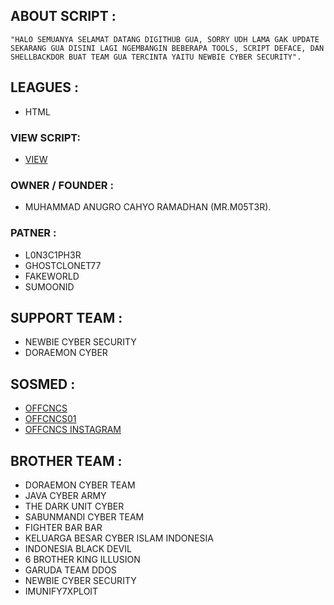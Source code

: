 ## ABOUT SCRIPT :

`"HALO SEMUANYA SELAMAT DATANG DIGITHUB GUA, SORRY UDH LAMA GAK UPDATE SEKARANG GUA DISINI LAGI NGEMBANGIN BEBERAPA TOOLS, SCRIPT DEFACE, DAN SHELLBACKDOR BUAT TEAM GUA TERCINTA YAITU NEWBIE CYBER SECURITY".`

## LEAGUES :

* HTML

### VIEW SCRIPT:

* [VIEW](https://sik.hs.vc/) 

### OWNER / FOUNDER :

* MUHAMMAD ANUGRO CAHYO RAMADHAN (MR.M05T3R). 

### PATNER :
* L0N3C1PH3R
* GHOSTCLONET77
* FAKEWORLD
* SUMOONID

## SUPPORT TEAM :
* NEWBIE CYBER SECURITY
* DORAEMON CYBER

## SOSMED : 

* [OFFCNCS](https://www.tiktok.com/@offcncs)
* [OFFCNCS01](https://www.tiktok.com/@offcncs01)
* [OFFCNCS INSTAGRAM](https://www.instagram.com/offcncs) 

## BROTHER TEAM :
* DORAEMON CYBER TEAM
* JAVA CYBER ARMY
* THE DARK UNIT CYBER
* SABUNMANDI CYBER TEAM
* FIGHTER BAR BAR
* KELUARGA BESAR CYBER ISLAM INDONESIA
* INDONESIA BLACK DEVIL
* 6 BROTHER KING ILLUSION
* GARUDA TEAM DDOS
* NEWBIE CYBER SECURITY
* IMUNIFY7XPLOIT
